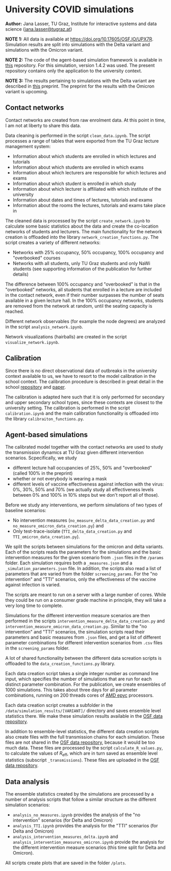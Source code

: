 # University COVID simulations
**Author:** Jana Lasser, TU Graz, Institute for interactive systems and data science (jana.lasser@tugraz.at)

**NOTE 1:** All data is available at https://doi.org/10.17605/OSF.IO/UPX7R. Simulation results are split into simulations with the Delta variant and simulations with the Omicron variant.  

**NOTE 2:** The code of the agent-based simulation framework is available in [this](https://github.com/JanaLasser/agent_based_COVID_SEIRX) repository. For this simulation, version 1.4.2 was used. The present repository contains only the application to the university context.  

**NOTE 3:** The results pertaining to simulations with the Delta variant are described in [this](https://medrxiv.org/cgi/content/short/2021.11.16.21266383v1) preprint. The preprint for the results with the Omicron variant is upcoming.  

## Contact networks
Contact networks are created from raw enrolment data. At this point in time, I am not at liberty to share this data.  

Data cleaning is performed in the script `clean_data.ipynb`. The script processes a range of tables that were exported from the TU Graz lecture management system:  
* Information about which students are enrolled in which lectures and tutorials
* Information about which students are enrolled in which exams
* Information about which lecturers are responsible for which lectures and exams
* Information about which student is enrolled in which study
* Information about which lecturer is affiliated with which institute of the university
* Information about dates and times of lectures, tutorials and exams
* Information about the rooms the lectures, tutorials and exams take place in

The cleaned data is processed by the script `create_network.ipynb` to calculate some basic statistics about the data and create the co-location networks of students and lecturers. The main functionality for the network creation is offloaded into the library `network_creation_functions.py`. The script creates a variety of different networks:
* Networks with 25% occupancy, 50% occupancy, 100% occupancy and "overbooked" courses
* Networks with all students, unly TU Graz students and only NaWi students (see supporting information of the publication for further details)

The difference between 100% occupancy and "overbooked" is that in the "overbooked" networks, all students that enrolled in a lecture are included in the contact network, even if their number surpasses the number of seats available in a given lecture hall. In the 100% occupancy networks, students are removed from the network at random, until the seating capacity is reached.  

Different network observables (for example the node degrees) are analyzed in the script `analysis_network.ipynb`.  

Network visualizations (hairballs) are created in the script `visualize_network.ipynb`.


## Calibration
Since there is no direct observational data of outbreaks in the university context available to us, we have to resort to the model calibration in the school context. The calibration procedure is described in great detail in the school [repository](https://github.com/JanaLasser/agent_based_COVID_SEIRX#calibration-for-schools) and [paper](https://doi.org/10.1101/2021.04.13.21255320).

The calibration is adapted here such that it is only performed for secondary and upper secondary school types, since these contexts are closest to the university setting. The calibration is performed in the script `calibration.ipynb` and the main calibration functionality is offloaded into the library `calibraiton_functions.py`.

## Agent-based simulations
The calibrated model together with the contact networks are used to study the transmission dynamics at TU Graz given different intervention scenarios. Scpecifically, we study
* different lecture hall occupancies of 25%, 50% and "overbooked" (called 100% in the preprint)
* whether or not everybody is wearing a mask
* different levels of vaccine effectiveness against infection with the virus: 0%, 30%, 50% and 70% (we actually study all effectiveness levels between 0% and 100% in 10% steps but we don't report all of those).

Before we study any interventions, we perform simulations of two types of baseline scenarios:
* No intervention measures (`no_measure_delta_data_creation.py` and `no_measure_omicron_data_creation.py`) and
* Only test-trace-isolate (`TTI_delta_data_creation.py` and `TTI_omicron_data_creation.py`).

We split the scripts between simulations for the omicron and delta variants. Each of the scripts reads the parameters for the simulations and the basic intervention measures for the given scenario from `.json` files in the `/params` folder. Each simulation requires both a `_measures.json` and a `_simulation_parameters.json` file. In addition, the scripts also read a list of parameters that are varied from the folder `screening_params`. For the "no intervention" and "TTI" scenarios, only the effectiveness of the vaccine against infection is varied.  

The scripts are meant to run on a server with a large number of cores. While they could be run on a consumer grade machine in principle, they will take a very long time to complete. 

Simulations for the different intervention measure scenarios are then performed in the scripts `intervention_measure_delta_data_creation.py` and `intervention_measure_omicron_data_creation.py`.  Similar to the "no intervention" and "TTI" scenarios, the simulation scripts read their parameters and basic measures from `.json` files, and get a list of different parameter combinations for different intervention scenarios from `.csv` files in the `screening_params` folder. 

A lot of shared functionality between the different data screation scripts is offloaded to the `data_creation_functions.py` library.  

Each data creation script takes a single integer number as command line input, which specifies the number of simulations that are run for each distinct parameter combination. For the publication, we create ensembles of 1000 simulations. This takes about three days for all parameter combinations, running on 200 threads cores of [AMD epyc](https://www.amd.com/en/processors/epyc-7002-series) processors. 

Each data creation script creates a subfolder in the `/data/simulation_results/[VARIANT]/` directory and saves ensemble level statistics there. We make these simulation results available in the [OSF data repository](https://doi.org/10.17605/OSF.IO/UPX7R).  

In addition to ensemble-level statistics, the different data creation scripts also create files with the full transmission chains for each simulation. These files are not shared in the [OSF data repository](https://doi.org/10.17605/OSF.IO/UPX7R), because it would be too much data. These files are processed by the script `calculate_R_values.py`, to calculate the values of $R_\mathrm{eff}$, which are in turn saved as ensemble level statistics (subscript `_transmissions`). These files are uploaded in the [OSF data repository](https://doi.org/10.17605/OSF.IO/UPX7R). 

## Data analysis
The ensemble statistics created by the simulations are processed by a number of analysis scripts that follow a similar structure as the different simulation scenarios:
* `analysis_no_measures.ipynb` provides the analysis of the "no intervention" scenarios (for Delta and Omicron)
* `analysis_TTI.ipynb` provides the analysis for the "TTI" scenarios (for Delta and Omicron)
* `analysis_intervention_measures_delta.ipynb` and `analysis_intervention_measures_omicron.ipynb` provide the analysis for the different intervention measure scenarios (this time split for Delta and Omicron).

All scripts create plots that are saved in the folder `/plots`. 